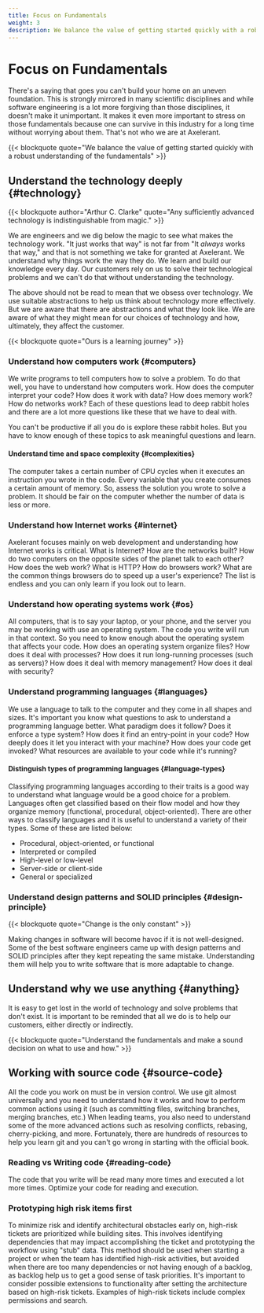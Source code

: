 ```yaml
---
title: Focus on Fundamentals
weight: 3
description: We balance the value of getting started quickly with a robust understanding of the fundamentals.
---
```


# Focus on Fundamentals

There's a saying that goes you can't build your home on an uneven foundation. This is strongly mirrored in many scientific disciplines and while software engineering is a lot more forgiving than those disciplines, it doesn't make it unimportant. It makes it even more important to stress on those fundamentals because one can survive in this industry for a long time without worrying about them. That's not who we are at Axelerant.

{{< blockquote quote="We balance the value of getting started quickly with a robust understanding of the fundamentals" >}}

## Understand the technology deeply {#technology}

{{< blockquote author="Arthur C. Clarke" quote="Any sufficiently advanced technology is indistinguishable from magic." >}}

We are engineers and we dig below the magic to see what makes the technology work. "It just works that way" is not far from "It _always_ works that way," and that is not something we take for granted at Axelerant. We understand why things work the way they do. We learn and build our knowledge every day. Our customers rely on us to solve their technological problems and we can't do that without understanding the technology.

The above should not be read to mean that we obsess over technology. We use suitable abstractions to help us think about technology more effectively. But we are aware that there are abstractions and what they look like. We are aware of what they might mean for our choices of technology and how, ultimately, they affect the customer.

{{< blockquote quote="Ours is a learning journey" >}}

### Understand how computers work {#computers}

We write programs to tell computers how to solve a problem. To do that well, you have to understand how computers work. How does the computer interpret your code? How does it work with data? How does memory work? How do networks work? Each of these questions lead to deep rabbit holes and there are a lot more questions like these that we have to deal with.

You can't be productive if all you do is explore these rabbit holes. But you have to know enough of these topics to ask meaningful questions and learn.

#### Understand time and space complexity {#complexities}

The computer takes a certain number of CPU cycles when it executes an instruction you wrote in the code. Every variable that you create consumes a certain amount of memory. So, assess the solution you wrote to solve a problem. It should be fair on the computer whether the number of data is less or more.

### Understand how Internet works {#internet}

Axelerant focuses mainly on web development and understanding how Internet works is critical. What is Internet? How are the networks built? How do two computers on the opposite sides of the planet talk to each other? How does the web work? What is HTTP? How do browsers work? What are the common things browsers do to speed up a user's experience? The list is endless and you can only learn if you look out to learn.

### Understand how operating systems work {#os}

All computers, that is to say your laptop, or your phone, and the server you may be working with use an operating system. The code you write will run in that context. So you need to know enough about the operating system that affects your code. How does an operating system organize files? How does it deal with processes? How does it run long-running processes (such as servers)? How does it deal with memory management? How does it deal with security?

### Understand programming languages {#languages}

We use a language to talk to the computer and they come in all shapes and sizes. It's important you know what questions to ask to understand a programming language better. What paradigm does it follow? Does it enforce a type system? How does it find an entry-point in your code? How deeply does it let you interact with your machine? How does your code get invoked? What resources are available to your code while it's running?

#### Distinguish types of programming languages {#language-types}

Classifying programming languages according to their traits is a good way to understand what language would be a good choice for a problem. Languages often get classified based on their flow model and how they organize memory (functional, procedural, object-oriented). There are other ways to classify languages and it is useful to understand a variety of their types. Some of these are listed below:

- Procedural, object-oriented, or functional
- Interpreted or compiled
- High-level or low-level
- Server-side or client-side
- General or specialized

### Understand design patterns and SOLID principles {#design-principle}

{{< blockquote  quote="Change is the only constant" >}}

Making changes in software will become havoc if it is not well-designed. Some of the best software engineers came up with design patterns and SOLID principles after they kept repeating the same mistake. Understanding them will help you to write software that is more adaptable to change.

## Understand why we use anything {#anything}

It is easy to get lost in the world of technology and solve problems that don't exist. It is important to be reminded that all we do is to help our customers, either directly or indirectly.

{{< blockquote  quote="Understand the fundamentals and make a sound decision on what to use and how." >}}

## Working with source code {#source-code}

All the code you work on must be in version control. We use git almost universally and you need to understand how it works and how to perform common actions using it (such as committing files, switching branches, merging branches, etc.) When leading teams, you also need to understand some of the more advanced actions such as resolving conflicts, rebasing, cherry-picking, and more. Fortunately, there are hundreds of resources to help you learn git and you can't go wrong in starting with the official book.

### Reading vs Writing code {#reading-code}

The code that you write will be read many more times and executed a lot more times. Optimize your code for reading and execution.

### Prototyping high risk items first

To minimize risk and identify architectural obstacles early on, high-risk tickets are prioritized while building sites. This involves identifying dependencies that may impact accomplishing the ticket and prototyping the workflow using "stub" data. This method should be used when starting a project or when the team has identified high-risk activities, but avoided when there are too many dependencies or not having enough of a backlog, as backlog help us to get a good sense of task priorities. It's important to consider possible extensions to functionality after setting the architecture based on high-risk tickets. Examples of high-risk tickets include complex permissions and search.
